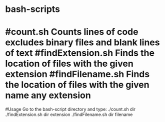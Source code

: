 # bash-scripts
#count.sh
Counts lines of code excludes binary files and blank lines of text
#findExtension.sh
Finds the location of files with the given extension
#findFilename.sh
Finds the location of files with the given name any extension
=============================================================
#Usage
Go to the bash-script directory and type:
./count.sh dir
./findExtension.sh dir extension
./findFilename.sh dir filename

